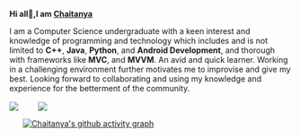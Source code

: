 **Hi all👋,I am [Chaitanya](https://www.linkedin.com/in/chaitanya-shrivastava/)**

I am a Computer Science undergraduate with a keen interest and knowledge of programming and technology which includes and is not limited to **C++**, **Java**, **Python**, and **Android Development**, and thorough with frameworks like **MVC**, and **MVVM**. An avid and quick learner. Working in a challenging environment further motivates me to improvise and give my best. Looking forward to collaborating and using my knowledge and experience for the betterment of the community.


  <img align="center" src="https://github-readme-stats.vercel.app/api/top-langs/?username=cs-cse&layout=compact&theme=nightowl" />
  &nbsp;   &nbsp;   &nbsp;   &nbsp; 


  <img align="center" src="https://github-readme-stats.vercel.app/api?username=cs-cse&show_icons=true&theme=nightowl" />


&nbsp;   &nbsp;   &nbsp; 
[![Chaitanya's github activity graph](https://activity-graph.herokuapp.com/graph?username=cs-cse&theme=react-dark)](https://github.com/ashutosh00710/github-readme-activity-graph)

